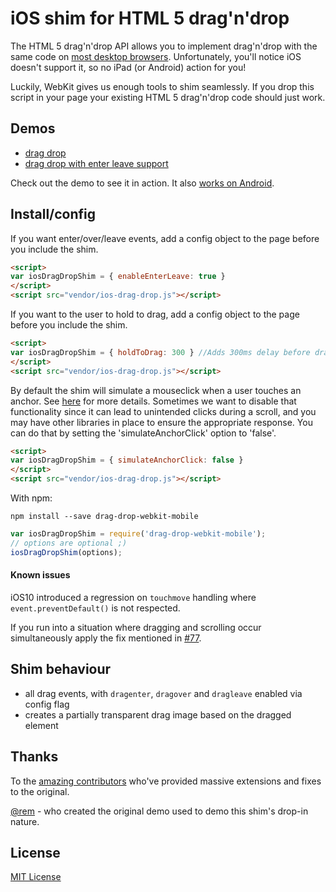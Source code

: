 # iOS shim for HTML 5 drag'n'drop

The HTML 5 drag'n'drop API allows you to implement drag'n'drop
with the same code on [most desktop browsers](http://caniuse.com/#search=drag). Unfortunately, you'll notice iOS doesn't support it, so no iPad (or Android) action for you!

Luckily, WebKit gives us enough tools to shim seamlessly. If you drop
this script in your page your existing HTML 5 drag'n'drop code should
just work.

## Demos

- [drag drop](http://timruffles.github.io/ios-html5-drag-drop-shim/demo/)
- [drag drop with enter leave support](http://timruffles.github.io/ios-html5-drag-drop-shim/enter-leave/)

Check out the demo to see it in action. It also [works on Android](https://twitter.com/TheFabulousMac/status/765913850151567360).

## Install/config

If you want enter/over/leave events, add a config object to the page before you include the shim.

```html
<script>
var iosDragDropShim = { enableEnterLeave: true }
</script>
<script src="vendor/ios-drag-drop.js"></script>
```
If you want to the user to hold to drag, add a config object to the page before you include the shim.

```html
<script>
var iosDragDropShim = { holdToDrag: 300 } //Adds 300ms delay before draging
</script>
<script src="vendor/ios-drag-drop.js"></script>
```

By default the shim will simulate a mouseclick when a user touches an anchor.  See [here](https://www.html5rocks.com/en/mobile/touchandmouse/#toc-1) for more details.  Sometimes we want to disable that functionality since it can lead to unintended clicks during a scroll, and you may have other libraries in place to ensure the appropriate response. You can do that by setting the 'simulateAnchorClick' option to 'false'.

```html
<script>
var iosDragDropShim = { simulateAnchorClick: false }
</script>
<script src="vendor/ios-drag-drop.js"></script>
```

With npm:
```shell
npm install --save drag-drop-webkit-mobile
```

```javascript
var iosDragDropShim = require('drag-drop-webkit-mobile');
// options are optional ;)
iosDragDropShim(options);
```

#### Known issues

iOS10 introduced a regression on `touchmove` handling where `event.preventDefault()` is not respected.

If you run into a situation where dragging and scrolling occur simultaneously apply the fix mentioned in [#77](https://github.com/timruffles/ios-html5-drag-drop-shim/issues/77).

## Shim behaviour

- all drag events, with `dragenter`, `dragover` and `dragleave` enabled via config flag
- creates a partially transparent drag image based on the dragged element

## Thanks

To the [amazing contributors](https://github.com/timruffles/ios-html5-drag-drop-shim/graphs/contributors) who've provided massive extensions and fixes to the original.

<a href="http://twitter.com/rem">@rem</a> - who created the original demo used to demo this shim's
drop-in nature.

## License

[MIT License](LICENSE)

